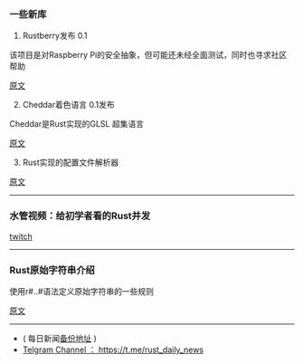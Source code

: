 ### 一些新库

1. Rustberry发布 0.1

该项目是对Raspberry Pi的安全抽象，但可能还未经全面测试，同时也寻求社区帮助

[原文](https://www.reddit.com/r/rust/comments/8x1ayd/calling_all_raspberry_pi_owners_rustberry_010_has/)

2. Cheddar着色语言 0.1发布

Cheddar是Rust实现的GLSL 超集语言

[原文](https://phaazon.net/blog/cheddar-0.1)

3. Rust实现的配置文件解析器

[原文](https://www.reddit.com/r/rust/comments/8x3t63/configuration_file_parser_in_rust_looking_for/)


---

### 水管视频：给初学者看的Rust并发

[twitch](https://www.twitch.tv/shakyshane)

---

### Rust原始字符串介绍

使用r#..#语法定义原始字符串的一些规则

[原文](https://medium.com/@rahulthakoor/rust-raw-string-literals-9579c4feb231)

---

- ( 每日新闻[备份地址](https://github.com/RustStudy/rust_daily_news) )
- [Telgram Channel ： https://t.me/rust_daily_news ](https://t.me/rust_daily_news )
